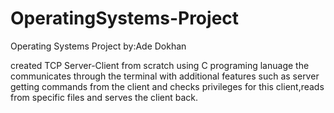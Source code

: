 # OperatingSystems-Project
Operating Systems Project
by:Ade Dokhan

created TCP Server-Client from scratch using C programing lanuage the communicates through the terminal with additional features such as server getting commands from the client and checks privileges for this client,reads from specific files and serves the client back.

